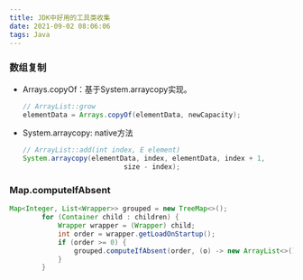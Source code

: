 ```yaml
---
title: JDK中好用的工具类收集
date: 2021-09-02 08:06:06
tags: Java
---
```


### 数组复制

- Arrays.copyOf：基于System.arraycopy实现。

  ```java
  // ArrayList::grow
  elementData = Arrays.copyOf(elementData, newCapacity);
  ```

  

- System.arraycopy: native方法

  ```java
  // ArrayList::add(int index, E element)
  System.arraycopy(elementData, index, elementData, index + 1,
                           size - index);
  ```


### Map.computeIfAbsent

```java
Map<Integer, List<Wrapper>> grouped = new TreeMap<>();
		for (Container child : children) {
			Wrapper wrapper = (Wrapper) child;
			int order = wrapper.getLoadOnStartup();
			if (order >= 0) {
				grouped.computeIfAbsent(order, (o) -> new ArrayList<>()).add(wrapper);
			}
		}
```

